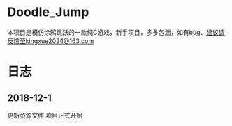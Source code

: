 # Doodle_Jump<br />
本项目是模仿涂鸦跳跃的一款纯C游戏，新手项目，多多包涵，如有bug、建议请反馈至kingxue2024@163.com

# 日志

## 2018-12-1
更新资源文件 项目正式开始
